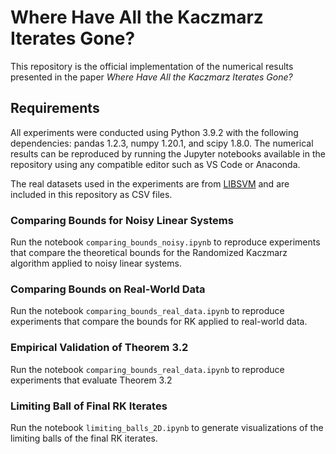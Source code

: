 # Where Have All the Kaczmarz Iterates Gone?

This repository is the official implementation of the numerical results presented in the paper _Where Have All the Kaczmarz Iterates Gone?_ 

## Requirements
All experiments were conducted using Python 3.9.2 with the following dependencies: pandas 1.2.3, numpy 1.20.1, and scipy 1.8.0. The numerical results can be reproduced by running the Jupyter notebooks available in the repository using any compatible editor such as VS Code or Anaconda.

The real datasets used in the experiments are from [LIBSVM](https://www.csie.ntu.edu.tw/~cjlin/libsvmtools/datasets/) and are included in this repository as CSV files.

### Comparing Bounds for Noisy Linear Systems
Run the notebook `comparing_bounds_noisy.ipynb` to reproduce experiments that compare the theoretical bounds for the Randomized Kaczmarz algorithm applied to noisy linear systems.

### Comparing Bounds on Real-World Data
Run the notebook `comparing_bounds_real_data.ipynb` to reproduce experiments that compare the bounds for RK applied to real-world data.

### Empirical Validation of Theorem 3.2
Run the notebook `comparing_bounds_real_data.ipynb` to reproduce experiments that evaluate Theorem 3.2

### Limiting Ball of Final RK Iterates
Run the notebook `limiting_balls_2D.ipynb` to generate visualizations of the limiting balls of the final RK iterates.
